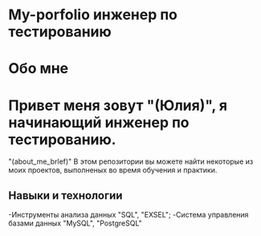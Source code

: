 # My-porfolio инженер по тестированию

# Обо мне

# Привет меня зовут "(Юлия)", я начинающий инженер по тестированию.
"(about_me_brlef)"
В этом репозитории вы можете найти некоторые из моих проектов, выполненых во время обучения и практики.
<br>

## Навыки и технологии
-Инструменты анализа данных "SQL", "EXSEL";
-Система управления базами данных "MySQL", "PostgreSQL"

